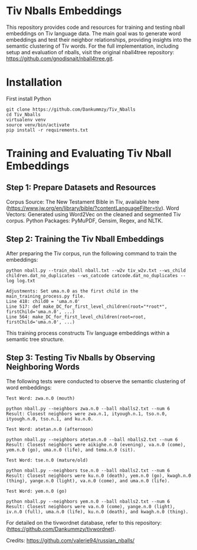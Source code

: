 # Tiv Nballs Embeddings
This repository provides code and resources for training and testing nball embeddings on Tiv language data. The main goal was to generate word embeddings and test their neighbor relationships, providing insights into the semantic clustering of Tiv words. For the full implementation, including setup and evaluation of nballs, visit the original nball4tree repository: https://github.com/gnodisnait/nball4tree.git.

# Installation
First install Python

```
git clone https://github.com/Dankummzy/Tiv_Nballs
cd Tiv_Nballs
virtualenv venv
source venv/bin/activate
pip install -r requirements.txt
```

# Training and Evaluating Tiv Nball Embeddings

## Step 1: Prepare Datasets and Resources
Corpus Source: The New Testament Bible in Tiv, available here (https://www.jw.org/en/library/bible/?contentLanguageFilter=tiv).
Word Vectors: Generated using Word2Vec on the cleaned and segmented Tiv corpus.
Python Packages: PyMuPDF, Gensim, Regex, and NLTK.

## Step 2: Training the Tiv Nball Embeddings
After preparing the Tiv corpus, run the following command to train the embeddings:

```
python nball.py --train_nball nball.txt --w2v tiv_w2v.txt --ws_child children.dat_no_duplicates --ws_catcode catcode.dat_no_duplicates --log log.txt

Adjustments: Set uma.n.0 as the first child in the main_training_process.py file.
Line 418: child0 = 'uma.n.0'
Line 517: def make_DC_for_first_level_children(root="*root*", firstChild='uma.n.0', ...)
Line 564: make_DC_for_first_level_children(root=root, firstChild='uma.n.0', ...)
```

This training process constructs Tiv language embeddings within a semantic tree structure.

## Step 3: Testing Tiv Nballs by Observing Neighboring Words
The following tests were conducted to observe the semantic clustering of word embeddings:

```
Test Word: zwa.n.0 (mouth)

python nball.py --neighbors zwa.n.0 --ball nballs2.txt --num 6
Result: Closest neighbors were zwa.n.1, ityough.n.1, tso.n.0, ityough.n.0, tso.n.1, and ku.n.0.

Test Word: atetan.n.0 (afternoon)

python nball.py --neighbors atetan.n.0 --ball nballs2.txt --num 6
Result: Closest neighbors were aikighe.n.0 (evening), va.n.0 (come), yem.n.0 (go), uma.n.0 (life), and tema.n.0 (sit).

Test Word: tse.n.0 (mature/old)

python nball.py --neighbors tse.n.0 --ball nballs2.txt --num 6
Result: Closest neighbors were ku.n.0 (death), yem.n.0 (go), kwagh.n.0 (thing), yange.n.0 (light), va.n.0 (come), and uma.n.0 (life).

Test Word: yem.n.0 (go)

python nball.py --neighbors yem.n.0 --ball nballs2.txt --num 6
Result: Closest neighbors were va.n.0 (come), yange.n.0 (light), iv.n.0 (full), uma.n.0 (life), ku.n.0 (death), and kwagh.n.0 (thing).
```

For detailed on the tivwordnet database, refer to this repository: (https://github.com/Dankummzy/tivwordnet).

Credits: https://github.com/valerie94/russian_nballs/
